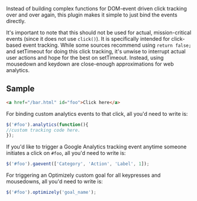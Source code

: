 Instead of building complex functions for DOM-event driven click tracking over and over again, this plugin makes it simple to just bind the events directly. 

It's important to note that this should not be used for actual, mission-critical events (since it does not use `click()`). It is specifically intended for click-based event tracking. While some sources recommend using `return false;` and setTimeout for doing this click tracking, it's unwise to interrupt actual user actions and hope for the best on setTimeout. Instead, using mousedown and keydown are close-enough approximations for web analytics. 

<h2>Sample</h2>

```html
<a href="/bar.html" id="foo">Click here</a>
```

For binding custom analytics events to that click, all you'd need to write is:

```javascript
$('#foo').analytics(function(){
//custom tracking code here. 
});
```
If you'd like to trigger a Google Analytics tracking event anytime someone initiates a click on `#foo`, all you'd need to write is:
```javascript
$('#foo').gaevent(['Category', 'Action', 'Label', 1]);
```

For triggering an Optimizely custom goal for all keypresses and mousedowns, all you'd need to write is:
```javascript
$('#foo').optimizely('goal_name');
```

